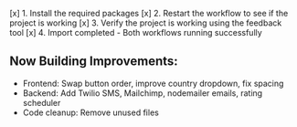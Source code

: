 [x] 1. Install the required packages
[x] 2. Restart the workflow to see if the project is working
[x] 3. Verify the project is working using the feedback tool
[x] 4. Import completed - Both workflows running successfully

## Now Building Improvements:
- Frontend: Swap button order, improve country dropdown, fix spacing
- Backend: Add Twilio SMS, Mailchimp, nodemailer emails, rating scheduler
- Code cleanup: Remove unused files